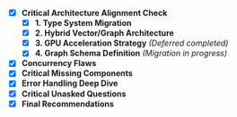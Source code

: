 - [x] **Critical Architecture Alignment Check**
  - [x] **1. Type System Migration** 
  - [x] **2. Hybrid Vector/Graph Architecture** 
  - [x] **3. GPU Acceleration Strategy** *(Deferred completed)*
  - [x] **4. Graph Schema Definition** *(Migration in progress)*
- [x] **Concurrency Flaws**
- [x] **Critical Missing Components**
- [x] **Error Handling Deep Dive**
- [x] **Critical Unasked Questions**
- [x] **Final Recommendations**
